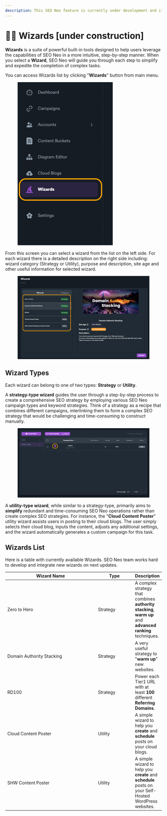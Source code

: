 ```yaml
---
description: This SEO Neo feature is currently under development and its NOT available.
---
```


# 🧙‍♂️ Wizards \[under construction]

**Wizards** is a suite of powerful built-in tools designed to help users leverage the capabilities of SEO Neo in a more intuitive, step-by-step manner. When you select a **Wizard**, SEO Neo will guide you through each step to simplify and expedite the completion of complex tasks.

You can access Wizards list by clicking "**Wizards**" button from main menu.

<figure><img src="../../.gitbook/assets/wizard-main-menu.jpg" alt=""><figcaption></figcaption></figure>

From this screen you can select a wizard from the list on the left side. For each wizard there is a detailed description on the right side including: wizard category (Strategy or Utility), purpose and description, site age and other useful information for selected wizard.

<figure><img src="../../.gitbook/assets/wizards-2.jpg" alt=""><figcaption></figcaption></figure>

## Wizard Types

Each wizard can belong to one of two types: **Strategy** or **Utility**.

A **strategy-type wizard** guides the user through a step-by-step process to create a comprehensive SEO strategy by employing various SEO Neo campaign types and keyword strategies. Think of a strategy as a recipe that combines different campaigns, interlinking them to form a complex SEO strategy that would be challenging and time-consuming to construct manually.

<figure><img src="../../.gitbook/assets/wizard type.jpg" alt=""><figcaption></figcaption></figure>

A **utility-type wizard**, while similar to a strategy-type, primarily aims to **simplify** redundant and time-consuming SEO Neo operations rather than create complex SEO strategies. For instance, the "**Cloud Content Poster**" utility wizard assists users in posting to their cloud blogs. The user simply selects their cloud blog, inputs the content, adjusts any additional settings, and the wizard automatically generates a custom campaign for this task.

## Wizards List

Here is a table with currently available Wizards. SEO Neo team works hard to develop and integrate new wizards on next updates.

<table><thead><tr><th width="282">Wizard Name</th><th width="106">Type</th><th>Description</th></tr></thead><tbody><tr><td>Zero to Hero</td><td>Strategy</td><td>A complex strategy that combines <strong>authority stacking</strong>, <strong>warm up</strong> and <strong>advanced ranking</strong> techniques.</td></tr><tr><td>Domain Authority Stacking</td><td>Strategy</td><td>A very useful strategy to "<strong>warm up</strong>" new websites.</td></tr><tr><td>RD100</td><td>Strategy</td><td>Power each Tier1 URL with at least <strong>100</strong> different <strong>Referring Domains</strong>.</td></tr><tr><td>Cloud Content Poster</td><td>Utility</td><td>A simple wizard to help you <strong>create</strong> and <strong>schedule</strong> posts on your cloud blogs.</td></tr><tr><td>SHW Content Poster</td><td>Utility</td><td>A simple wizard to help you <strong>create</strong> and <strong>schedule</strong> posts on your Self-Hosted WordPress websites.</td></tr></tbody></table>

